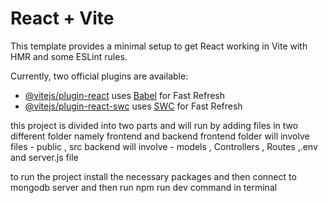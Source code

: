 # React + Vite

This template provides a minimal setup to get React working in Vite with HMR and some ESLint rules.

Currently, two official plugins are available:

- [@vitejs/plugin-react](https://github.com/vitejs/vite-plugin-react/blob/main/packages/plugin-react/README.md) uses [Babel](https://babeljs.io/) for Fast Refresh
- [@vitejs/plugin-react-swc](https://github.com/vitejs/vite-plugin-react-swc) uses [SWC](https://swc.rs/) for Fast Refresh


this project is divided into two parts and will run by adding files in two different folder namely frontend and backend 
frontend folder will involve files - public , src 
backend will involve - models , Controllers , Routes ,.env and server.js file

to run the project install the necessary packages and then connect to mongodb server and then run npm run dev command in terminal
